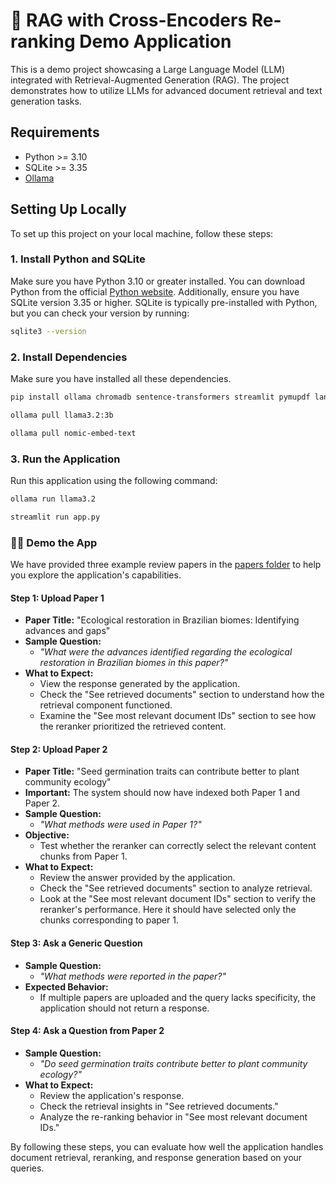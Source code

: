 # 📑 RAG with Cross-Encoders Re-ranking Demo Application

This is a demo project showcasing a Large Language Model (LLM) integrated with Retrieval-Augmented Generation (RAG). The project demonstrates how to utilize LLMs for advanced document retrieval and text generation tasks.

## Requirements

- Python >= 3.10
- SQLite >= 3.35
- [Ollama](https://ollama.dev/download)

## Setting Up Locally

To set up this project on your local machine, follow these steps:

### 1. Install Python and SQLite

Make sure you have Python 3.10 or greater installed. You can download Python from the official [Python website](https://www.python.org/). Additionally, ensure you have SQLite version 3.35 or higher. SQLite is typically pre-installed with Python, but you can check your version by running:

```bash
sqlite3 --version
```

### 2. Install Dependencies

Make sure you have installed all these dependencies.

```sh
pip install ollama chromadb sentence-transformers streamlit pymupdf langchain-community
```

```sh
ollama pull llama3.2:3b
```

```sh
ollama pull nomic-embed-text
```


### 3. Run the Application

Run this application using the following command:

```sh
ollama run llama3.2
```

```sh
streamlit run app.py
```

### 👩‍💻 Demo the App

We have provided three example review papers in the [papers folder](https://github.com/jd-coderepos/rag-reranker-QA/tree/main/papers) to help you explore the application's capabilities.

#### Step 1: Upload Paper 1

- **Paper Title:** "Ecological restoration in Brazilian biomes: Identifying advances and gaps"
- **Sample Question:**  
  - *"What were the advances identified regarding the ecological restoration in Brazilian biomes in this paper?"*
- **What to Expect:**  
  - View the response generated by the application.  
  - Check the "See retrieved documents" section to understand how the retrieval component functioned.  
  - Examine the "See most relevant document IDs" section to see how the reranker prioritized the retrieved content.

#### Step 2: Upload Paper 2

- **Paper Title:** "Seed germination traits can contribute better to plant community ecology"
- **Important:** The system should now have indexed both Paper 1 and Paper 2.
- **Sample Question:**  
  - *"What methods were used in Paper 1?"*
- **Objective:**  
  - Test whether the reranker can correctly select the relevant content chunks from Paper 1.
- **What to Expect:**  
  - Review the answer provided by the application.  
  - Check the "See retrieved documents" section to analyze retrieval.  
  - Look at the "See most relevant document IDs" section to verify the reranker's performance. Here it should have selected only the chunks corresponding to paper 1.

#### Step 3: Ask a Generic Question

- **Sample Question:**  
  - *"What methods were reported in the paper?"*
- **Expected Behavior:**  
  - If multiple papers are uploaded and the query lacks specificity, the application should not return a response.

#### Step 4: Ask a Question from Paper 2

- **Sample Question:**  
  - *"Do seed germination traits contribute better to plant community ecology?"*
- **What to Expect:**  
  - Review the application's response.  
  - Check the retrieval insights in "See retrieved documents."  
  - Analyze the re-ranking behavior in "See most relevant document IDs."

By following these steps, you can evaluate how well the application handles document retrieval, reranking, and response generation based on your queries.

